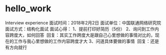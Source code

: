 # hello_work
Interview experience
面试时间：2018年2月2日
面试单位：中国联通网络研究院
面试方式：结构化面试
面试心得：
1、提前打印好简历（5份）
2、询问到工作内容跨度大，如何回答
  回复：其实工作跨度大是跟自己心里想做的事情对比的，现在的工作与我心里想做的工作内容跨度才大
3、问道具体要做的事情
  回复：还是有方向就行
